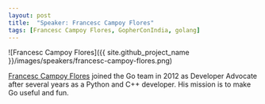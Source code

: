 ```yaml
---
layout: post
title:  "Speaker: Francesc Campoy Flores"
tags: [Francesc Campoy Flores, GopherConIndia, golang]
---
```


![Francesc Campoy Flores]({{ site.github_project_name }}/images/speakers/francesc-campoy-flores.png)

[Francesc Campoy Flores](https://twitter.com/francesc) joined the Go team in 2012 as Developer Advocate after several years as a Python and C++ developer. His mission is to make Go useful and fun.

